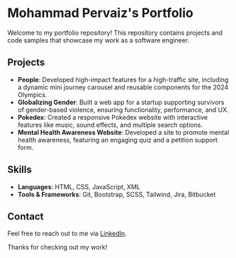 # Mohammad Pervaiz's Portfolio

Welcome to my portfolio repository! This repository contains projects and code samples that showcase my work as a software engineer.

## Projects

- **People**: Developed high-impact features for a high-traffic site, including a dynamic mini journey carousel and reusable components for the 2024 Olympics.
- **Globalizing Gender**: Built a web app for a startup supporting survivors of gender-based violence, ensuring functionality, performance, and UX.
- **Pokedex**: Created a responsive Pokedex website with interactive features like music, sound effects, and multiple search options.
- **Mental Health Awareness Website**: Developed a site to promote mental health awareness, featuring an engaging quiz and a petition support form.

## Skills

- **Languages**: HTML, CSS, JavaScript, XML
- **Tools & Frameworks**: Git, Bootstrap, SCSS, Tailwind, Jira, Bitbucket

## Contact

Feel free to reach out to me via [LinkedIn](www.linkedin.com/in/mohammad-pervaiz-3781271b5).

Thanks for checking out my work!
